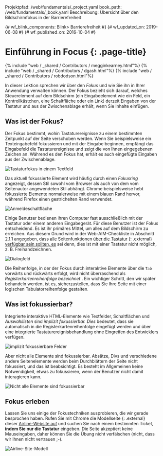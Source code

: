 Projektpfad: /web/fundamentals/_project.yaml book_path: /web/fundamentals/_book.yaml Beschreibung: Übersicht über den Bildschirmfokus in der Barrierefreiheit

{# wf_blink_components: Blink> Barrierefreiheit #} {# wf_updated_on: 2019-06-08 #} {# wf_published_on: 2016-10-04 #}

# Einführung in Focus {: .page-title}

{% include "web / _shared / Contributors / megginkearney.html"%} {% include "web / _shared / Contributors / dgash.html"%} {% include "web / _shared / Contributors / robdodson.html"%}

In dieser Lektion sprechen wir über den *Fokus* und wie Sie ihn in Ihrer Anwendung verwalten können. Der Fokus bezieht sich darauf, welches Steuerelement auf dem Bildschirm (ein Eingabeelement wie ein Feld, ein Kontrollkästchen, eine Schaltfläche oder ein Link) derzeit Eingaben von der Tastatur und aus der Zwischenablage erhält, wenn Sie Inhalte einfügen.

## Was ist der Fokus?

Der Fokus bestimmt, wohin Tastaturereignisse zu einem bestimmten Zeitpunkt auf der Seite verschoben werden. Wenn Sie beispielsweise ein Texteingabefeld fokussieren und mit der Eingabe beginnen, empfängt das Eingabefeld die Tastaturereignisse und zeigt die von Ihnen eingegebenen Zeichen an. Während es den Fokus hat, erhält es auch eingefügte Eingaben aus der Zwischenablage.

![Tastaturfokus in einem Textfeld](../imgs/keyboard-focus.png)

Das aktuell fokussierte Element wird häufig durch einen *Fokusring* angezeigt, dessen Stil sowohl vom Browser als auch von dem vom Seitenautor angewendeten Stil abhängt. Chrome beispielsweise hebt fokussierte Elemente normalerweise mit einem blauen Rand hervor, während Firefox einen gestrichelten Rand verwendet.

![Anmeldeschaltfläche](../imgs/sign-up.png)

Einige Benutzer bedienen ihren Computer fast ausschließlich mit der Tastatur oder einem anderen Eingabegerät. Für diese Benutzer ist der Fokus entscheidend. Es ist ihr primäres Mittel, um alles auf dem Bildschirm zu erreichen. Aus diesem Grund wird in der Web-AIM-Checkliste in Abschnitt 2.1.1 angegeben, dass [alle](https://webaim.org/standards/wcag/checklist#sc2.1.1) Seitenfunktionen [über die Tastatur](https://webaim.org/standards/wcag/checklist#sc2.1.1) {: .external} [verfügbar sein sollten, es](https://webaim.org/standards/wcag/checklist#sc2.1.1) sei denn, dies ist mit einer Tastatur nicht möglich, z. B. Freihandzeichnen.

![Dialogfeld ](../imgs/system-prefs2.png)

Die Reihenfolge, in der der Fokus durch interaktive Elemente über die `Tab` vorwärts und rückwärts erfolgt, wird nicht überraschend als *Registerkartenreihenfolge bezeichnet* . Ein wichtiger Schritt, den wir später behandeln werden, ist es, sicherzustellen, dass Sie Ihre Seite mit einer logischen Tabulatorreihenfolge gestalten.

## Was ist fokussierbar?

Integrierte interaktive HTML-Elemente wie Textfelder, Schaltflächen und *Auswahllisten* sind *implizit fokussierbar. Dies* bedeutet, dass sie automatisch in die Registerkartenreihenfolge eingefügt werden und über eine integrierte Tastaturereignisbehandlung ohne Eingreifen des Entwicklers verfügen.

![implizit fokussierbare Felder](../imgs/implicitly-focused.png)

Aber nicht alle Elemente sind fokussierbar. Absätze, Divs und verschiedene andere Seitenelemente werden beim Durchblättern der Seite nicht fokussiert, und das ist beabsichtigt. Es besteht im Allgemeinen keine Notwendigkeit, etwas zu fokussieren, wenn der Benutzer nicht damit interagieren kann.

![Nicht alle Elemente sind fokussierbar](../imgs/not-all-elements.png)

## Fokus erleben

Lassen Sie uns einige der Fokustechniken ausprobieren, die wir gerade besprochen haben. Rufen Sie mit Chrome die Modellseite {: .external} dieser [Airline-Website auf](http://udacity.github.io/ud891/lesson2-focus/01-basic-form/) und suchen Sie nach einem bestimmten Ticket, **indem Sie nur die Tastatur** eingeben. Die Seite akzeptiert keine Mauseingaben, daher können Sie die Übung nicht verfälschen (nicht, dass wir Ihnen nicht vertrauen ;-).

![Airline-Site-Modell](../imgs/airlinesite2.png)

